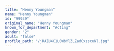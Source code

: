 ```yaml
---
title: "Henny Youngman"
name: "Henny Youngman"
id: "99939"
original_name: "Henny Youngman"
known_for_department: "Acting"
gender: "2"
adult: "false"
profile_path: "/jRAZU4C1L0WbYlZLZadCxzscuNl.jpg"
---
```

